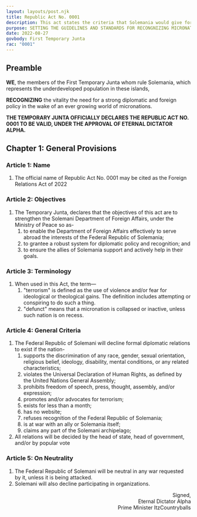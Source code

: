 ```yaml
---
layout: layouts/post.njk
title: Republic Act No. 0001
description: This act states the criteria that Solemania would give for diplomatic policy.
purpose: SETTING THE GUIDELINES AND STANDARDS FOR RECONGNIZING MICRONATIONS AND DIPLOMATIC AND FOREIGN POLICY
date: 2022-08-27
govbody: First Temporary Junta
rac: "0001"
---
```


## Preamble 
<p>
<b>WE</b>, the members of the First Temporary Junta whom rule Solemania, which represents the underdeveloped population in these islands,

<b>RECOGNIZING</b> the vitality the need for a strong diplomatic and foreign policy in the wake of an ever growing world of micronations.

<b>THE TEMPORARY JUNTA OFFICIALLY DECLARES THE REPUBLIC ACT NO. 0001 TO BE VALID, UNDER THE APPROVAL OF ETERNAL DICTATOR ALPHA.</b>
</p>

## Chapter 1: General Provisions

### Article 1: Name
<ol class="numeral">
    <li>The official name of Republic Act No. 0001 may be cited as the Foreign Relations Act of 2022</li>
</ol>

### Article 2: Objectives
<ol class="numeral">
    <li>The Temporary Junta, declares that the objectives of this act are to strengthen the Solemani Department of Foreign Affairs, under the Ministry of Peace so as-
        <ol class="alpha list-inside">
            <li>to enable the Department of Foreign Affairs effectively to serve abroad the interests of the Federal Republic of Solemania;</li>
            <li>to grantee a robust system for diplomatic policy and recognition; and</li>
            <li>to ensure the allies of Solemania support and actively help in their goals.</li>
        </ol>
    </li>
</ol>

### Article 3: Terminology
<ol class="numeral">
    <li>When used in this Act, the term—
        <ol class="alpha list-inside">
            <li>"terrorism" is defined as the use of violence and/or fear for ideological or theological gains. The definition includes attempting or conspiring to do such a thing.</li>
            <li>"defunct" means that a micronation is collapsed or inactive, unless such nation is on recess.</li>
        </ol>
    </li>
</ol>

### Article 4: General Criteria
<ol class="numeral">
    <li>The Federal Republic of Solemani will decline formal diplomatic relations to exist if the nation-
        <ol class="alpha list-inside">
            <li>supports the discrimination of any race, gender, sexual orientation, religious belief, ideology, disability, mental conditions, or any related characteristics;</li>
            <li>violates the Universal Declaration of Human Rights, as defined by the United Nations General Assembly;</li>
            <li>prohibits freedom of speech, press, thought, assembly, and/or expression;</li>
            <li>promotes and/or advocates for terrorism;</li>
            <li>exists for less than a month;</li>
            <li>has no website;</li>
            <li>refuses recognition of the Federal Republic of Solemania;</li>
            <li>is at war with an ally or Solemania itself;</li>
            <li>claims any part of the Solemani archipelago;</li>
        </ol>
    </li>
    <li>All relations will be decided by the head of state, head of government, and/or by popular vote</li>
</ol>

### Article 5: On Neutrality
<ol class="numeral">
    <li>The Federal Republic of Solemani will be neutral in any war requested by it, unless it is being attacked.</li>
    <li>Solemani will also decline participating in organizations.</li>
</ol>


<p class="p-15">
<div style="text-align:right;">
Signed,<br>
Eternal Dictator Alpha<br>
Prime Minister ItzCountryballs
</div>
</p>